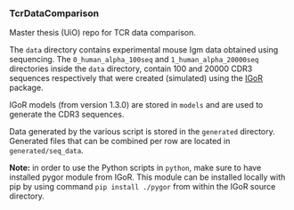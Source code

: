 ### TcrDataComparison
Master thesis (UiO) repo for TCR data comparison.

The `data` directory contains experimental mouse Igm data
obtained using sequencing. The `0_human_alpha_100seq` and
`1_human_alpha_20000seq` directories inside the `data` directory,
contain 100 and 20000 CDR3 sequences respectively that were
created (simulated) using the
[IGoR](https://github.com/qmarcou/IGoR) package.

IGoR models (from version 1.3.0) are stored in `models` and
are used to generate the CDR3 sequences.

Data generated by the various script is stored in the `generated`
directory. Generated files that can be combined per row are
located in `generated/seq_data`.

**Note:** in order to use the Python scripts in `python`, make
sure to have installed pygor module from IGoR. This module can
be installed locally with pip by using command
`pip install ./pygor` from within the IGoR source directory.